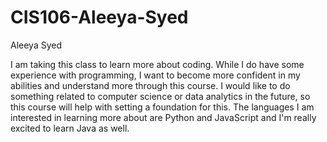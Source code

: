 # CIS106-Aleeya-Syed
Aleeya Syed

I am taking this class to learn more about coding. While I do have some experience with programming, I want to become more confident in my abilities and understand more through this course. I would like to do something related to computer science or data analytics in the future, so this course will help with setting a foundation for this. The languages I am interested in learning more about are Python and JavaScript and I'm really excited to learn Java as well.
